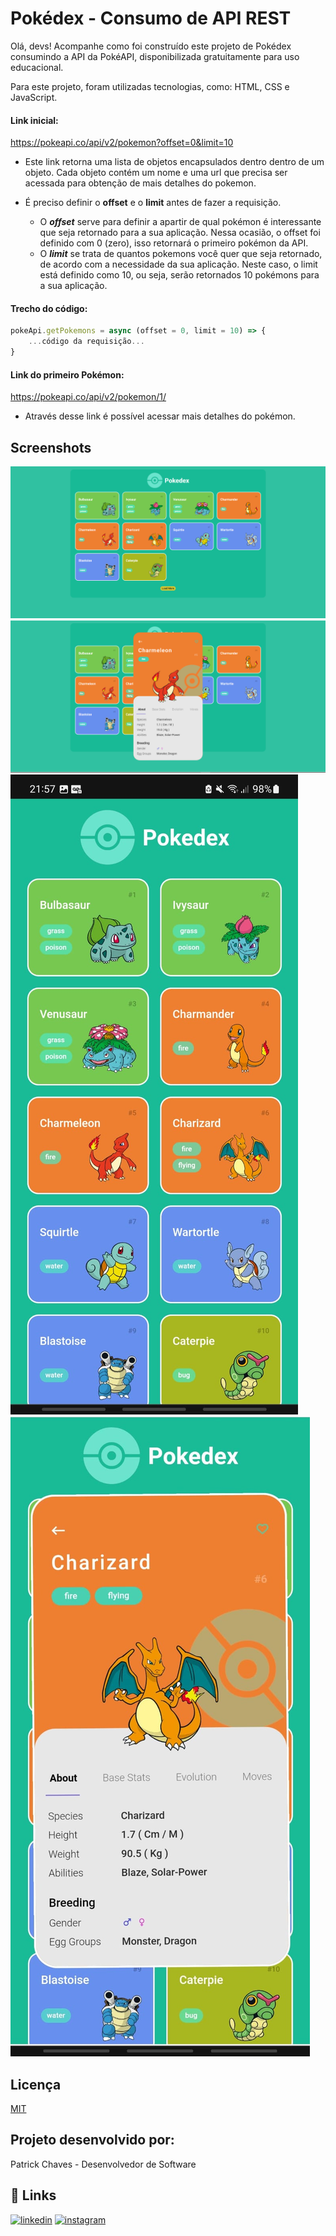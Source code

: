
# Pokédex - Consumo de API REST
Olá, devs! Acompanhe como foi construído este projeto de Pokédex consumindo a API da PokéAPI, disponibilizada gratuitamente para uso educacional.

Para este projeto, foram utilizadas tecnologias, como: HTML, CSS e JavaScript.

#### Link inicial:
https://pokeapi.co/api/v2/pokemon?offset=0&limit=10               
- Este link retorna uma lista de objetos encapsulados dentro dentro de um objeto. Cada objeto contém um nome e uma url que precisa ser acessada para obtenção de mais detalhes do pokemon.

- É preciso definir o **offset** e o **limit** antes de fazer a requisição. 
  -  O ***offset*** serve para definir a apartir de qual pokémon é interessante que seja retornado para a sua aplicação. Nessa ocasião, o offset foi definido com 0 (zero), isso retornará o primeiro pokémon da API.
  - O ***limit*** se trata de quantos pokemons você quer que seja retornado, de acordo com a necessidade da sua aplicação. Neste caso, o limit está definido como 10, ou seja, serão retornados 10 pokémons para a sua aplicação.

#### Trecho do código:
```javascript
pokeApi.getPokemons = async (offset = 0, limit = 10) => {
    ...código da requisição...
}
```

#### Link do primeiro Pokémon:       
https://pokeapi.co/api/v2/pokemon/1/
- Através desse link é possível acessar mais detalhes do pokémon. 

## Screenshots
![Lista de Pokémons - Desktop](https://github.com/pchfe/Pokedex-Consumo-API-REST-PokeAPI/blob/main/assets/ProjectImages/listPokemons.PNG)
![Detalhes do Pokémon - Desktop](https://github.com/pchfe/Pokedex-Consumo-API-REST-PokeAPI/blob/main/assets/ProjectImages/pokemonDetails.PNG)
![Lista de Pokémons - Mobile](https://github.com/pchfe/Pokedex-Consumo-API-REST-PokeAPI/blob/main/assets/ProjectImages/list_Pokemons_mobile.jpg)
![Detalhe do Pokémon - Mobile](https://github.com/pchfe/Pokedex-Consumo-API-REST-PokeAPI/blob/main/assets/ProjectImages/pokemon_detail_mobile.jpg)


## Licença

[MIT](https://choosealicense.com/licenses/mit/)


## Projeto desenvolvido por:
Patrick Chaves - Desenvolvedor de Software

## 🔗 Links
[![linkedin](https://www.linkedin.com/)](https://www.linkedin.com/in/pchfe)
[![instagram](https://www.instagram.com/pchfe/)](https://www.instagram.com/pchfe/)